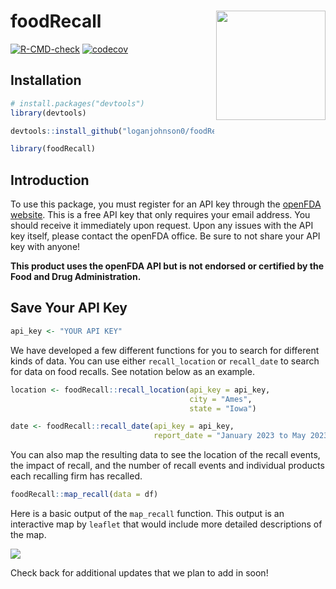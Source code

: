 
<!-- README.md is generated from README.Rmd. Please edit that file -->

# foodRecall <a href="https://loganjohnson0.github.io/foodRecall/"><img src="man/figures/hex-foodRecall.png" align="right" height="175" style="float:right; height:175px;" /></a>

<!-- badges: start -->
[![R-CMD-check](https://github.com/loganjohnson0/foodRecall/actions/workflows/R-CMD-check.yaml/badge.svg)](https://github.com/loganjohnson0/foodRecall/actions/workflows/R-CMD-check.yaml)
[![codecov](https://codecov.io/gh/loganjohnson0/foodRecall/branch/main/graph/badge.svg?token=BE2QWZYKNE)](https://codecov.io/gh/loganjohnson0/foodRecall)
<!-- badges: end -->

## Installation

``` r
# install.packages("devtools")
library(devtools)

devtools::install_github("loganjohnson0/foodRecall")

library(foodRecall)
```

## Introduction

To use this package, you must register for an API key through the
[openFDA website](https://open.fda.gov/apis/authentication/). This is a
free API key that only requires your email address. You should receive
it immediately upon request. Upon any issues with the API key itself,
please contact the openFDA office. Be sure to not share your API key
with anyone!

<b>This product uses the openFDA API but is not endorsed or certified by
the Food and Drug Administration.</b>

## Save Your API Key

``` r
api_key <- "YOUR API KEY"
```

We have developed a few different functions for you to search for
different kinds of data. You can use either `recall_location` or
`recall_date` to search for data on food recalls. See notation below as
an example.

``` r
location <- foodRecall::recall_location(api_key = api_key, 
                                        city = "Ames", 
                                        state = "Iowa")

date <- foodRecall::recall_date(api_key = api_key,
                                report_date = "January 2023 to May 2023")
```

You can also map the resulting data to see the location of the recall
events, the impact of recall, and the number of recall events and
individual products each recalling firm has recalled.

``` r
foodRecall::map_recall(data = df)
```

Here is a basic output of the `map_recall` function. This output is an
interactive map by `leaflet` that would include more detailed
descriptions of the map.

![](man/figures/Iowa.png)

Check back for additional updates that we plan to add in soon!
